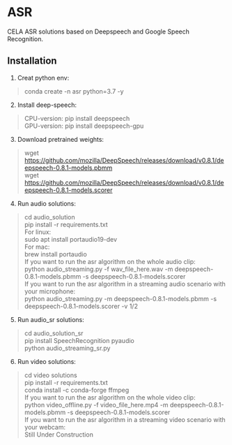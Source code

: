 # ASR
CELA ASR solutions based on Deepspeech and Google Speech Recognition.    

## Installation
1. Creat python env:
>conda create -n asr python=3.7 -y

2. Install deep-speech:
>CPU-version: pip install deepspeech  
>GPU-version: pip install deepspeech-gpu

3. Download pretrained weights:
>wget https://github.com/mozilla/DeepSpeech/releases/download/v0.8.1/deepspeech-0.8.1-models.pbmm   
>wget https://github.com/mozilla/DeepSpeech/releases/download/v0.8.1/deepspeech-0.8.1-models.scorer

4. Run audio solutions:
>cd audio_solution  
>pip install -r requirements.txt    
For linux:  
>sudo apt install portaudio19-dev  
For mac:  
>brew install portaudio  
If you want to run the asr algorithm on the whole audio clip:  
>python audio_streaming.py -f wav_file_here.wav -m deepspeech-0.8.1-models.pbmm -s deepspeech-0.8.1-models.scorer  
If you want to run the asr algorithm in a streaming audio scenario with your microphone:   
>python audio_streaming.py -m deepspeech-0.8.1-models.pbmm -s deepspeech-0.8.1-models.scorer -v 1/2  

5. Run audio_sr solutions:   
>cd audio_solution_sr         
>pip install SpeechRecognition pyaudio     
>python audio_streaming_sr.py    

6. Run video solutions:  
>cd video solutions  
>pip install -r requirements.txt  
>conda install -c conda-forge ffmpeg   
If you want to run the asr algorithm on the whole video clip:  
>python video_offline.py -f video_file_here.mp4 -m deepspeech-0.8.1-models.pbmm -s deepspeech-0.8.1-models.scorer   
If you want to run the asr algorithm in a streaming video scenario with your webcam:   
Still Under Construction  
